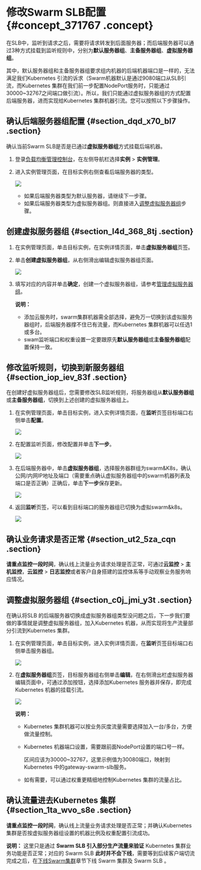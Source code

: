 # 修改Swarm SLB配置 {#concept_371767 .concept}

在SLB中，监听到请求之后，需要将请求转发到后面服务器；而后端服务器可以通过3种方式挂载到监听规则中，分别为**默认服务器组**、**主备服务器组**、**虚拟服务器组**。

其中，默认服务器组和主备服务器组要求组内机器的后端机器端口是一样的，无法满足我们Kubernetes 引流的诉求（Swarm机器默认是通过9080端口从SLB引流，而Kubernetes 集群在我们前一步配置NodePort服务时，只能通过30000~32767之间端口做引流）。所以，我们只能通过虚拟服务器组的方式配置后端服务器，进而实现给Kubernetes 集群机器引流。您可以按照以下步骤操作。

## 确认后端服务器组配置 {#section_dqd_x70_bl7 .section}

确认当前Swarm SLB是否是已通过**虚拟服务器组**方式挂载后端机器。

1.  登录[负载均衡管理控制台](https://slbnext.console.aliyun.com/)，在左侧导航栏选择**实例** \> **实例管理**。
2.  进入实例管理页面，在目标实例右侧查看后端服务器的类型。

    ![](http://static-aliyun-doc.oss-cn-hangzhou.aliyuncs.com/assets/img/301866/155954567748304_zh-CN.png)

    -   如果后端服务器类型为默认服务器，请继续下一步骤。
    -   如果后端服务器类型为虚拟服务器组。则直接进入[调整虚拟服务器组](#section_c0j_jmi_y3t)步骤。

## 创建虚拟服务器组 {#section_l4d_368_8tj .section}

1.  在实例管理页面，单击目标实例，在实例详情页面，单击**虚拟服务器组**页签。
2.  单击**创建虚拟服务器组**，从右侧滑出编辑虚拟服务器组页面。

    ![](http://static-aliyun-doc.oss-cn-hangzhou.aliyuncs.com/assets/img/301866/155954567748305_zh-CN.png)

3.  填写对应的内容并单击**确定**，创建一个虚拟服务器组，请参考[管理虚拟服务器组](../../../../intl.zh-CN/用户指南/后端服务器/管理虚拟服务器组.md#)。

    **说明：** 

    -   添加云服务时，swarm集群机器需全部选择，避免万一切换到该虚拟服务器组时，后端服务器撑不住已有流量，而Kubernetes 集群机器可以任选1或多台。
    -   swam监听端口和权重设置一定要跟原先**默认服务器组**或**主备服务器组**配置保持一致。

## 修改监听规则，切换到新服务器组 {#section_iop_iev_83f .section}

在创建好虚拟服务器组后，您需要修改SLB监听规则，将服务器组从**默认服务器组**或**主备服务器组**，切换到上述创建的虚拟服务器组上。

1.  在实例管理页面，单击目标实例，进入实例详情页面，在**监听**页签目标端口右侧单击**配置**。

    ![](http://static-aliyun-doc.oss-cn-hangzhou.aliyuncs.com/assets/img/301866/155954567748306_zh-CN.png)

2.  在配置监听页面，修改配置并单击**下一步**。

    ![](http://static-aliyun-doc.oss-cn-hangzhou.aliyuncs.com/assets/img/301866/155954567748307_zh-CN.png)

3.  在后端服务器中，单击**虚拟服务器组**，选择服务器群组为swarm&K8s，确认公网/内网IP地址及端口（需要重点确认虚拟服务器组中的swarm机器列表及端口是否正确）正确后，单击**下一步**保存更新。

    ![](http://static-aliyun-doc.oss-cn-hangzhou.aliyuncs.com/assets/img/301866/155954567848309_zh-CN.png)

4.  返回**监听**页签，可以看到目标端口的服务器组已切换为虚拟swarm&k8s。

    ![](http://static-aliyun-doc.oss-cn-hangzhou.aliyuncs.com/assets/img/301866/155954567848310_zh-CN.png)


## 确认业务请求是否正常 {#section_ut2_5za_cqn .section}

**请重点监控一段时间**，确认线上流量业务请求处理是否正常，可通过**云监控** \> **主机监控**，**云监控** \> **日志监控**或者客户自身搭建的监控体系等手动观察业务服务响应情况。

## 调整虚拟服务器组 {#section_c0j_jmi_y3t .section}

在确认将SLB 的后端服务器切换成虚拟服务器组类型没问题之后，下一步我们要做的事情就是调整虚拟服务器组，加入Kubernetes 机器，从而实现将生产流量部分引流到Kubernetes 集群。

1.  在实例管理页面，单击目标实例，进入实例详情页面，在**监听**页签目标端口右侧单击服务器组。

    ![](http://static-aliyun-doc.oss-cn-hangzhou.aliyuncs.com/assets/img/301866/155954567848311_zh-CN.png)

2.  在**虚拟服务器组**页签，目标服务器组右侧单击**编辑**，在右侧滑出栏虚拟服务器编辑页面中，可通过添加按钮，选择添加Kubernetes 服务器并保存，即完成Kubernetes 机器的挂载引流。

    ![](http://static-aliyun-doc.oss-cn-hangzhou.aliyuncs.com/assets/img/301866/155954567848312_zh-CN.png)

    **说明：** 

    -   Kubernetes 集群机器可以按业务灰度流量需要选择加入一台/多台，方便做流量控制。
    -   Kubernetes 机器端口设置，需要跟前面NodePort设置的端口号一样。

        区间应该为30000~32767，这里示例值为30080端口，映射到Kubernetes 中的gateway-swarm-slb服务。

    -   如有需要，可以通过权重更精细地控制Kubernetes 集群的流量占比。

## 确认流量进去Kubernetes 集群 {#section_1ta_wvo_s8e .section}

**请重点监控一段时间**，确认线上流量业务请求处理是否正常；并确认Kubernetes 集群是否按虚拟服务器组设置的机器比例及权重配置引流成功。

**说明：** 这里只是通过 **Swarm SLB 引入部分生产流量来验证** Kubernetes 集群业务功能是否正常；对应的 Swarm SLB **此时并不会下线**，需要等到后续客户端切流完成之后，在[下线Swarm集群](intl.zh-CN/最佳实践/Swarm迁移Kubernetes/下线Swarm集群.md#)章节下线 Swarm 集群及 Swarm SLB 。

